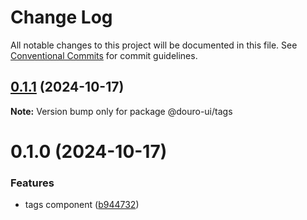 # Change Log

All notable changes to this project will be documented in this file.
See [Conventional Commits](https://conventionalcommits.org) for commit guidelines.

## [0.1.1](https://github.com/Douro-ui/design-system/compare/@douro-ui/tags@0.1.0...@douro-ui/tags@0.1.1) (2024-10-17)

**Note:** Version bump only for package @douro-ui/tags

# 0.1.0 (2024-10-17)

### Features

- tags component ([b944732](https://github.com/Douro-ui/design-system/commit/b94473268f73083163d6d756194f7e317d97abfc))
